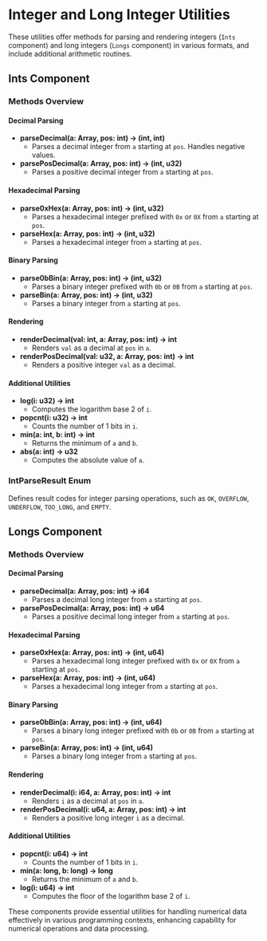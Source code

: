# Integer and Long Integer Utilities

These utilities offer methods for parsing and rendering integers (`Ints` component) and long integers (`Longs` component) in various formats, and include additional arithmetic routines.

## Ints Component

### Methods Overview

#### Decimal Parsing
- **parseDecimal(a: Array<byte>, pos: int) -> (int, int)**
  - Parses a decimal integer from `a` starting at `pos`. Handles negative values.
- **parsePosDecimal(a: Array<byte>, pos: int) -> (int, u32)**
  - Parses a positive decimal integer from `a` starting at `pos`.

#### Hexadecimal Parsing
- **parse0xHex(a: Array<byte>, pos: int) -> (int, u32)**
  - Parses a hexadecimal integer prefixed with `0x` or `0X` from `a` starting at `pos`.
- **parseHex(a: Array<byte>, pos: int) -> (int, u32)**
  - Parses a hexadecimal integer from `a` starting at `pos`.

#### Binary Parsing
- **parse0bBin(a: Array<byte>, pos: int) -> (int, u32)**
  - Parses a binary integer prefixed with `0b` or `0B` from `a` starting at `pos`.
- **parseBin(a: Array<byte>, pos: int) -> (int, u32)**
  - Parses a binary integer from `a` starting at `pos`.

#### Rendering
- **renderDecimal(val: int, a: Array<byte>, pos: int) -> int**
  - Renders `val` as a decimal at `pos` in `a`.
- **renderPosDecimal(val: u32, a: Array<byte>, pos: int) -> int**
  - Renders a positive integer `val` as a decimal.

#### Additional Utilities
- **log(i: u32) -> int**
  - Computes the logarithm base 2 of `i`.
- **popcnt(i: u32) -> int**
  - Counts the number of 1 bits in `i`.
- **min(a: int, b: int) -> int**
  - Returns the minimum of `a` and `b`.
- **abs(a: int) -> u32**
  - Computes the absolute value of `a`.

### IntParseResult Enum
Defines result codes for integer parsing operations, such as `OK`, `OVERFLOW`, `UNDERFLOW`, `TOO_LONG`, and `EMPTY`.

## Longs Component

### Methods Overview

#### Decimal Parsing
- **parseDecimal(a: Array<byte>, pos: int) -> i64**
  - Parses a decimal long integer from `a` starting at `pos`.
- **parsePosDecimal(a: Array<byte>, pos: int) -> u64**
  - Parses a positive decimal long integer from `a` starting at `pos`.

#### Hexadecimal Parsing
- **parse0xHex(a: Array<byte>, pos: int) -> (int, u64)**
  - Parses a hexadecimal long integer prefixed with `0x` or `0X` from `a` starting at `pos`.
- **parseHex(a: Array<byte>, pos: int) -> (int, u64)**
  - Parses a hexadecimal long integer from `a` starting at `pos`.

#### Binary Parsing
- **parse0bBin(a: Array<byte>, pos: int) -> (int, u64)**
  - Parses a binary long integer prefixed with `0b` or `0B` from `a` starting at `pos`.
- **parseBin(a: Array<byte>, pos: int) -> (int, u64)**
  - Parses a binary long integer from `a` starting at `pos`.

#### Rendering
- **renderDecimal(i: i64, a: Array<byte>, pos: int) -> int**
  - Renders `i` as a decimal at `pos` in `a`.
- **renderPosDecimal(i: u64, a: Array<byte>, pos: int) -> int**
  - Renders a positive long integer `i` as a decimal.

#### Additional Utilities
- **popcnt(i: u64) -> int**
  - Counts the number of 1 bits in `i`.
- **min(a: long, b: long) -> long**
  - Returns the minimum of `a` and `b`.
- **log(i: u64) -> int**
  - Computes the floor of the logarithm base 2 of `i`.

These components provide essential utilities for handling numerical data effectively in various programming contexts, enhancing capability for numerical operations and data processing.
